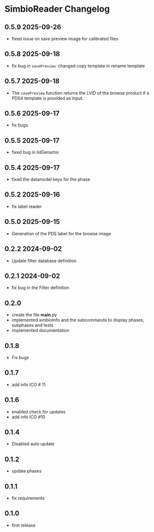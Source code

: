 # SimbioReader Changelog

## 0.5.9 2025-09-26

- fixed issue on save preview image for calibrated files

## 0.5.8 2025-09-18

- fix bug in `savePreview`. changed copy template in rename template

## 0.5.7 2025-09-18

- The `savePreview` function returns the LVID of the browse product if a PDS4 template is provided as input.

## 0.5.6 2025-09-17

- fix bugs

## 0.5.5 2025-09-17

- fixed bug in lidGenartor

## 0.5.4 2025-09-17

- fixed the datamodel keys for the phase

## 0.5.2 2025-09-16

- fix label reader

## 0.5.0 2025-09-15

- Generation of the PDS label for the browse image

## 0.2.2 2024-09-02

- Update filter database definition

## 0.2.1 2024-09-02

- fix bug in the Filter definition

## 0.2.0

- create the file __main__.py
- implemented simbioInfo and the subcommands to display phases, subphases and tests 
- implemented documentation


## 0.1.8

- Fix bugs

## 0.1.7

- add info ICO # 11

## 0.1.6

- enabled check for updates
- add info ICO #10

## 0.1.4
- Disabled auto update

## 0.1.2

- update phases

## 0.1.1

- fix requirements

## 0.1.0

- first release